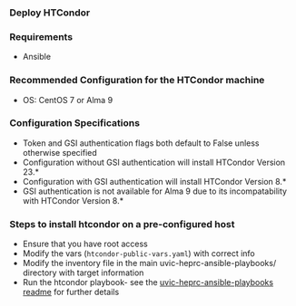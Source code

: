### Deploy HTCondor

### Requirements

- Ansible

### Recommended Configuration for the HTCondor machine

- OS: CentOS 7 or Alma 9

### Configuration Specifications

- Token and GSI authentication flags both default to False unless otherwise specified
- Configuration without GSI authentication will install HTCondor Version 23.*
- Configuration with GSI authentication will install HTCondor Version 8.*
- GSI authentication is not available for Alma 9 due to its incompatability with HTCondor Version 8.*

### Steps to install htcondor on a pre-configured host

- Ensure that you have root access
- Modify the vars (`htcondor-public-vars.yaml`) with correct info
- Modify the inventory file in the main uvic-heprc-ansible-playbooks/ directory with target information
- Run the htcondor playbook- see the [uvic-heprc-ansible-playbooks readme](/README.md) for further details
